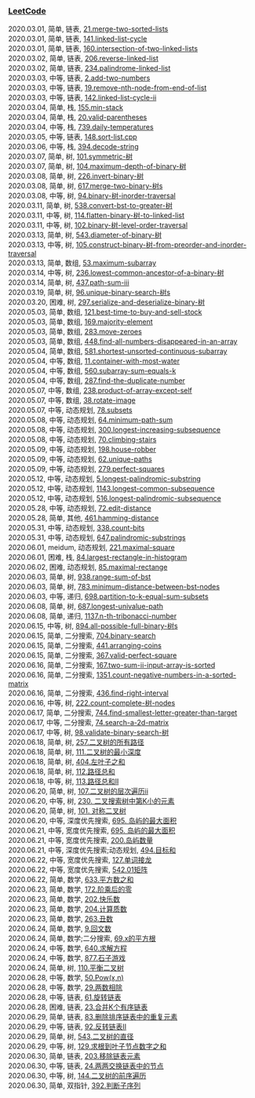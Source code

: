 ### [LeetCode](https://leetcode-cn.com/problemset/all/)  

2020.03.01, 简单, 链表, [21.merge-two-sorted-lists](https://leetcode-cn.com/problems/merge-two-sorted-lists/)  
2020.03.01, 简单, 链表, [141.linked-list-cycle](https://leetcode-cn.com/problems/linked-list-cycle/)  
2020.03.01, 简单, 链表, [160.intersection-of-two-linked-lists](https://leetcode-cn.com/problems/intersection-of-two-linked-lists/)  
2020.03.02, 简单, 链表, [206.reverse-linked-list](https://leetcode-cn.com/problems/reverse-linked-list/)  
2020.03.02, 简单, 链表, [234.palindrome-linked-list](https://leetcode-cn.com/problems/palindrome-linked-list/)  
2020.03.03, 中等, 链表, [2.add-two-numbers](https://leetcode-cn.com/problems/add-two-numbers/)  
2020.03.03, 中等, 链表, [19.remove-nth-node-from-end-of-list](https://leetcode-cn.com/problems/remove-nth-node-from-end-of-list/)  
2020.03.03, 中等, 链表, [142.linked-list-cycle-ii](https://leetcode-cn.com/problems/linked-list-cycle-ii/)  
2020.03.04, 简单, 栈, [155.min-stack](https://leetcode-cn.com/problems/min-stack/)  
2020.03.04, 简单, 栈, [20.valid-parentheses](https://leetcode-cn.com/problems/valid-parentheses/)  
2020.03.04, 中等, 栈, [739.daily-temperatures](https://leetcode-cn.com/problems/daily-temperatures/)  
2020.03.05, 中等, 链表, [148.sort-list.cpp](https://leetcode-cn.com/problems/sort-list)  
2020.03.06, 中等, 栈, [394.decode-string](https://leetcode-cn.com/problems/decode-string/)  
2020.03.07, 简单, 树, [101.symmetric-树](https://leetcode-cn.com/problems/symmetric-树/)  
2020.03.07, 简单, 树, [104.maximum-depth-of-binary-树](https://leetcode-cn.com/problems/maximum-depth-of-binary-树/)  
2020.03.08, 简单, 树, [226.invert-binary-树](https://leetcode-cn.com/problems/invert-binary-树/)  
2020.03.08, 简单, 树, [617.merge-two-binary-树s](https://leetcode-cn.com/problems/merge-two-binary-树s/)  
2020.03.08, 中等, 树, [94.binary-树-inorder-traversal](https://leetcode-cn.com/problems/binary-树-inorder-traversal/)  
2020.03.11, 简单, 树, [538.convert-bst-to-greater-树](https://leetcode-cn.com/problems/convert-bst-to-greater-树/)  
2020.03.11, 中等, 树, [114.flatten-binary-树-to-linked-list](https://leetcode-cn.com/problems/flatten-binary-树-to-linked-list/)  
2020.03.11, 中等, 树, [102.binary-树-level-order-traversal](https://leetcode-cn.com/problems/binary-树-level-order-traversal/)  
2020.03.13, 简单, 树, [543.diameter-of-binary-树](https://leetcode-cn.com/problems/diameter-of-binary-树/)  
2020.03.13, 中等, 树, [105.construct-binary-树-from-preorder-and-inorder-traversal](https://leetcode-cn.com/problems/construct-binary-树-from-preorder-and-inorder-traversal/)  
2020.03.13, 简单, 数组, [53.maximum-subarray](https://leetcode-cn.com/problems/maximum-subarray/)  
2020.03.14, 中等, 树, [236.lowest-common-ancestor-of-a-binary-树](https://leetcode-cn.com/problems/lowest-common-ancestor-of-a-binary-树/)  
2020.03.14, 简单, 树, [437.path-sum-iii](https://leetcode-cn.com/problems/path-sum-iii/)  
2020.03.19, 简单, 树, [96.unique-binary-search-树s](https://leetcode-cn.com/problems/unique-binary-search-树s/)  
2020.03.20, 困难, 树, [297.serialize-and-deserialize-binary-树](https://leetcode-cn.com/problems/serialize-and-deserialize-binary-树/)  
2020.05.03, 简单, 数组, [121.best-time-to-buy-and-sell-stock](https://leetcode-cn.com/problems/best-time-to-buy-and-sell-stock/)  
2020.05.03, 简单, 数组, [169.majority-element](https://leetcode-cn.com/problems/majority-element/)  
2020.05.03, 简单, 数组, [283.move-zeroes](https://leetcode-cn.com/problems/move-zeroes/)  
2020.05.03, 简单, 数组, [448.find-all-numbers-disappeared-in-an-array](https://leetcode-cn.com/problems/find-all-numbers-disappeared-in-an-array/)  
2020.05.04, 简单, 数组, [581.shortest-unsorted-continuous-subarray](https://leetcode-cn.com/problems/shortest-unsorted-continuous-subarray/)  
2020.05.04, 中等, 数组, [11.container-with-most-water](https://leetcode-cn.com/problems/container-with-most-water/)  
2020.05.04, 中等, 数组, [560.subarray-sum-equals-k](https://leetcode-cn.com/problems/subarray-sum-equals-k/)  
2020.05.04, 中等, 数组, [287.find-the-duplicate-number](https://leetcode-cn.com/problems/find-the-duplicate-number/)  
2020.05.07, 中等, 数组, [238.product-of-array-except-self](https://leetcode-cn.com/problems/product-of-array-except-self/)  
2020.05.07, 中等, 数组, [38.rotate-image](https://leetcode-cn.com/problems/rotate-image/)  
2020.05.07, 中等, 动态规划, [78.subsets](https://leetcode-cn.com/problems/subsets/)  
2020.05.08, 中等, 动态规划, [64.minimum-path-sum](https://leetcode-cn.com/problems/minimum-path-sum/)  
2020.05.08, 中等, 动态规划, [300.longest-increasing-subsequence](https://leetcode-cn.com/problems/longest-increasing-subsequence/)  
2020.05.08, 中等, 动态规划, [70.climbing-stairs](https://leetcode-cn.com/problems/climbing-stairs)  
2020.05.09, 中等, 动态规划, [198.house-robber](https://leetcode-cn.com/problems/house-robber/)  
2020.05.09, 中等, 动态规划, [62.unique-paths](https://leetcode-cn.com/problems/unique-paths/)  
2020.05.09, 中等, 动态规划, [279.perfect-squares](https://leetcode-cn.com/problems/perfect-squares/)  
2020.05.12, 中等, 动态规划, [5.longest-palindromic-substring](https://leetcode-cn.com/problems/longest-palindromic-substring/)  
2020.05.12, 中等, 动态规划, [1143.longest-common-subsequence](https://leetcode-cn.com/problems/longest-common-subsequence/)  
2020.05.12, 中等, 动态规划, [516.longest-palindromic-subsequence](https://leetcode-cn.com/problems/longest-palindromic-subsequence/)  
2020.05.28, 中等, 动态规划, [72.edit-distance](https://leetcode-cn.com/problems/edit-distance/)  
2020.05.28, 简单, 其他, [461.hamming-distance](https://leetcode-cn.com/problems/hamming-distance/)  
2020.05.31, 中等, 动态规划, [338.count-bits](https://leetcode-cn.com/problems/couting-bits)  
2020.05.31, 中等, 动态规划, [647.palindromic-substrings](https://leetcode-cn.com/problems/palindromic-substrings)  
2020.06.01, meidum, 动态规划, [221.maximal-square](https://leetcode-cn.com/problems/maximal-square/)  
2020.06.01, 困难, 栈, [84.largest-rectangle-in-histogram](https://leetcode-cn.com/problems/largest-rectangle-in-histogram/)  
2020.06.02, 困难, 动态规划, [85.maximal-rectange](https://leetcode-cn.com/problems/max-mal-rectange/)  
2020.06.03, 简单, 树, [938.range-sum-of-bst](https://leetcode-cn.com/problems/range-sum-of-bst/)  
2020.06.03, 简单, 树, [783.minimum-distance-between-bst-nodes](https://leetcode-cn.com/problems/minimum-distance-between-bst-nodes/)  
2020.06.03, 中等, 递归, [698.partition-to-k-equal-sum-subsets](https://leetcode-cn.com/problems/partition-to-k-equal-sum-subsets/)  
2020.06.08, 简单, 树, [687.longest-univalue-path](https://leetcode-cn.com/problems/longest-univalue-path/)  
2020.06.08, 简单, 递归, [1137.n-th-tribonacci-number](https://leetcode-cn.com/problems/n-th-tribonacci-number/)  
2020.06.15, 中等, 树, [894.all-possible-full-binary-树s](https://leetcode-cn.com/problems/all-possible-full-binary-树s/)  
2020.06.15, 简单, 二分搜索, [704.binary-search](https://leetcode-cn.com/problems/binary-search/)  
2020.06.15, 简单, 二分搜索, [441.arranging-coins](https://leetcode-cn.com/problems/arranging-coins/)  
2020.06.15, 简单, 二分搜索, [367.valid-perfect-square](https://leetcode-cn.com/problems/valid-perfect-square/)  
2020.06.16, 简单, 二分搜索, [167.two-sum-ii-input-array-is-sorted](https://leetcode-cn.com/problems/two-sum-ii-input-array-is-sorted/)  
2020.06.16, 简单, 二分搜索, [1351.count-negative-numbers-in-a-sorted-matrix](https://leetcode-cn.com/problems/count-negative-numbers-in-a-sorted-matrix/)  
2020.06.16, 简单, 二分搜索, [436.find-right-interval](https://leetcode-cn.com/problems/find-right-interval/)  
2020.06.16, 中等, 树, [222.count-complete-树-nodes](https://leetcode-cn.com/problems/count-complete-树-nodes/)  
2020.06.17, 简单, 二分搜索, [744.find-smallest-letter-greater-than-target](https://leetcode-cn.com/problems/find-smallest-letter-greater-than-target/)  
2020.06.17, 中等, 二分搜索, [74.search-a-2d-matrix](https://leetcode-cn.com/problems/search-a-2d-matrix/)  
2020.06.17, 中等, 树, [98.validate-binary-search-树](https://leetcode-cn.com/problems/validate-binary-search-树/)  
2020.06.18, 简单, 树, [257.二叉树的所有路径](https://leetcode-cn.com/problems/binary-树-paths/)  
2020.06.18, 简单, 树, [111.二叉树的最小深度](https://leetcode-cn.com/problems/minimum-depth-of-binary-树/)  
2020.06.18, 简单, 树, [404.左叶子之和](https://leetcode-cn.com/problems/sum-of-left-leaves/)  
2020.06.18, 简单, 树, [112.路径总和](https://leetcode-cn.com/problems/path-sum/)  
2020.06.18, 中等, 树, [113.路径总和II](https://leetcode-cn.com/problems/path-sum-ii/)  
2020.06.20, 简单, 树, [107.二叉树的层次遍历ii](https://leetcode-cn.com/problems/binary-树-level-order-traversal-ii/)  
2020.06.20, 中等, 树, [230. 二叉搜索树中第K小的元素](https://leetcode-cn.com/problems/kth-smallest-element-in-a-bst/)  
2020.06.20, 简单, 树, [101. 对称二叉树](https://leetcode-cn.com/problems/symmetric-树/)  
2020.06.20, 中等, 深度优先搜索, [695. 岛屿的最大面积](https://leetcode-cn.com/problems/max-area-of-island/)  
2020.06.21, 中等, 宽度优先搜索, [695. 岛屿的最大面积](https://leetcode-cn.com/problems/max-area-of-island/)  
2020.06.21, 中等, 宽度优先搜索, [200.岛屿数量](https://leetcode-cn.com/problems/number-of-islands/)  
2020.06.21, 中等, 深度优先搜索;动态规划, [494.目标和](https://leetcode-cn.com/problems/target-sum/)  
2020.06.22, 中等, 宽度优先搜索, [127.单词接龙](https://leetcode-cn.com/problems/word-ladder/)  
2020.06.22, 中等, 宽度优先搜索, [542.01矩阵](https://leetcode-cn.com/problems/01-matrix/)  
2020.06.22, 简单, 数学, [633.平方数之和](https://leetcode-cn.com/problems/sum-of-square-numbers/)  
2020.06.23, 简单, 数学, [172.阶乘后的零](https://leetcode-cn.com/problems/factorial-trailing-zeroes/)  
2020.06.23, 简单, 数学, [202.快乐数](https://leetcode-cn.com/problems/happy-number/)  
2020.06.23, 简单, 数学, [204.计算质数](https://leetcode-cn.com/problems/count-primes/)  
2020.06.23, 简单, 数学, [263.丑数](https://leetcode-cn.com/problems/ugly-number/)  
2020.06.24, 简单, 数学, [9.回文数](https://leetcode-cn.com/problems/palindrome-number/)  
2020.06.24, 简单, 数学;二分搜索, [69.x的平方根](https://leetcode-cn.com/problems/sqrtx/)  
2020.06.24, 中等, 数学, [640.求解方程](https://leetcode-cn.com/problems/solve-the-equation/)  
2020.06.24, 中等, 数学, [877.石子游戏](https://leetcode-cn.com/problems/stone-game/)  
2020.06.24, 简单, 树, [110.平衡二叉树](https://leetcode-cn.com/problems/balanced-binary-树/)  
2020.06.28, 中等, 数学, [50.Pow(x,n)](https://leetcode-cn.com/problems/powx-n/)  
2020.06.28, 中等, 数学, [29.两数相除](https://leetcode-cn.com/problems/divide-two-integers/)  
2020.06.28, 中等, 链表, [61.旋转链表](https://leetcode-cn.com/problems/rotate-list/)  
2020.06.28, 困难, 链表, [23.合并K个有序链表](https://leetcode-cn.com/problems/merge-k-sorted-lists/)  
2020.06.29, 简单, 链表, [83.删除排序链表中的重复元素](https://leetcode-cn.com/problems/remove-duplicates-from-sorted-list/)  
2020.06.29, 中等, 链表, [92.反转链表II](https://leetcode-cn.com/problems/reverse-linked-list-ii/)  
2020.06.29, 简单, 树, [543.二叉树的直径](https://leetcode-cn.com/problems/diameter-of-binary-树/)  
2020.06.29, 中等, 树, [129.求根到叶子节点数字之和](https://leetcode-cn.com/problems/sum-root-to-leaf-numbers/)  
2020.06.30, 简单, 链表, [203.移除链表元素](https://leetcode-cn.com/problems/remove-linked-list-elements/)  
2020.06.30, 中等, 链表, [24.两两交换链表中的节点](https://leetcode-cn.com/problems/swap-nodes-in-pairs/)  
2020.06.30, 中等, 树, [144.二叉树的前序遍历](https://leetcode-cn.com/problems/binary-树-preorder-traversal/)  
2020.06.30, 简单, 双指针, [392.判断子序列](https://leetcode-cn.com/problems/is-subsequence/)  

